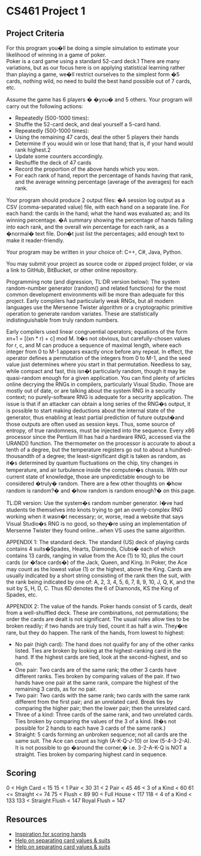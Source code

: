# CS461 Project 1 

## Project Criteria
For this program you�ll be doing a simple simulation to estimate your likelihood of winning in a game 
of poker.  
Poker is a card game using a standard 52-card deck.1 There are many variations, but as our focus here is
on applying statistical learning rather than playing a game, we�ll restrict ourselves to the simplest form
�5 cards, nothing wild, no need to build the best hand possible out of 7 cards, etc. 

Assume the game has 6 players � �you� and 5 others. Your program will  carry out the following 
actions: 
- Repeatedly (500-1000 times):  
- Shuffle the 52-card deck, and deal yourself a 5-card hand.  
- Repeatedly (500-1000 times):  
- Using the remaining 47 cards, deal the other 5 players their hands  
- Determine if you would win or lose that hand; that is, if your hand would rank highest.2 
- Update some counters accordingly.  
- Reshuffle the deck of 47 cards  
- Record the proportion of the above hands which you won.   
- For each rank of hand, report the percentage of hands having that rank, and the average winning
percentage (average of the averages) for each rank.   

Your program should produce 2 output files: 
�A session log output as a CSV (comma-separated value) file, with each hand on a separate line. 
For each hand: the cards in the hand; what the hand was evaluated as; and its winning 
percentage. 
�A summary showing the percentage of hands falling into each rank, and the overall win 
percentage for each rank, as a �normal� text file. Don�t just list the percentages; add enough text 
to make it reader-friendly.
 
Your program may be written in your choice of: C++, C#, Java, Python. 

You may submit your project as source code or zipped project folder, or via a link to GitHub, 
BitBucket, or other online repository.  

Programming note (and digression, TL:DR version below): 
The system random-number generator (random() and related functions) for the most common 
development environments will be more than adequate for this project. Early compilers had particularly
weak RNGs, but all modern languages use the Mersenne Twister algorithm or a cryptographic primitive
operation to generate random variates. These are statistically indistinguishable from truly random 
numbers.  

Early compilers used linear congruential operators; equations of the form xn+1 = [(xn * r) + c] 
mod M. It�s not obvious, but carefully-chosen values for r, c, and M can produce a sequence of 
maximal length, where each integer from 0 to M-1 appears exactly once before any repeat. In effect, 
the operator defines a permutation of the integers from 0 to M-1, and the seed value just determines 
where you start in that permutation. Needless to say, while compact and fast, this isn�t particularly 
random, though it may be quasi-random enough for a given application. 
You can find plenty of articles online decrying the RNGs in compilers, particularly Visual 
Studio. Those are mostly out of date, or are talking about the system RNG in a security context; no 
purely-software RNG is adequate for a security application. The issue is that if an attacker can obtain a 
long series of the RNG�s output, it is possible to start making deductions about the internal state of the 
generator, thus enabling at least partial prediction of future output�and those outputs are often used as 
session keys. Thus, some source of entropy, of true randomness, must be injected into the sequence. 
Every x86 processor since the Pentium III has had a hardware RNG, accessed via the URAND() 
function. The thermometer on the processor is accurate to about a tenth of a degree, but the temperature
registers go out to about a hundred-thousandth of a degree; the least-significant digit is taken as 
random, as it�s determined by quantum fluctuations on the chip, tiny changes in temperature, and air 
turbulence inside the computer�s chassis. With our current state of knowledge, those are unpredictable 
enough to be considered �truly� random. There are a few other thoughts on �how random is random?� 
and �how random is random enough?� on this page.  

TL:DR version: Use the system�s random number generator. I�ve had students tie themselves 
into knots trying to get an overly-complex RNG working when it wasn�t necessary; or, worse, read a 
website that says Visual Studio�s RNG is no good, so they�re using an implementation of Mersenne 
Twister they found online...when VS uses the same algorithm. 

APPENDIX 1: The standard deck. 
The standard (US) deck of playing cards contains 4 suits�Spades, Hearts, Diamonds, Clubs�
each of which contains 13 cards, ranging in value from the Ace (1) to 10, plus the court cards (or �face 
cards�) of the Jack, Queen, and King. In Poker, the Ace may count as the lowest value (1) or the 
highest, above the King. Cards are usually indicated by a short string consisting of the rank then the 
suit, with the rank being indicated by one of: A, 2, 3, 4, 5, 6, 7, 8, 9, 10, J, Q, K, and the suit by S, H, D,
C. Thus 6D denotes the 6 of Diamonds, KS the King of Spades, etc.   

APPENDIX 2: The value of the hands. 
Poker hands consist of 5 cards, dealt from a well-shuffled deck. These are combinations, not 
permutations; the order the cards are dealt is not significant. The usual rules allow ties to be broken 
readily; if two hands are truly tied, count it as half a win. They�re rare, but they do happen. 
The rank of the hands, from lowest to highest: 
- No pair (high card): The hand does not qualify for any of the other ranks listed. Ties are broken 
by looking at the highest-ranking card in the hand. If the highest cards are tied, look at the 
second-highest, and so on. 
- One pair: Two cards are of the same rank; the other 3 cards have different ranks. Ties broken by 
comparing values of the pair. If two hands have one pair at the same rank, compare the highest 
of the remaining 3 cards, as for no pair. 
- Two pair: Two cards with the same rank; two cards with the same rank different from the first 
pair; and an unrelated card. Break ties by comparing the higher pair; then the lower pair; then 
the unrelated card. 
- Three of a kind: Three cards of the same rank, and two unrelated cards. Ties broken by 
comparing the values of the 3 of a kind. (It�s not possible for 2 hands to each have 3 cards of the
same rank.) 
- Straight: 5 cards forming an unbroken sequence; not all cards are the same suit. The Ace can 
count as high (A-K-Q-J-10) or low (5-4-3-2-A). It is not possible to go �around the corner,� i.e. 
3-2-A-K-Q is NOT a straight.  Ties broken by comparing highest card in sequence. 

## Scoring    
0   <  High Card        <  15
15  <  1 Pair           <  30
31  <  2 Pair           <  45 
46  <  3 of a Kind      <  60
61  <= Straight         <= 74
75  <  Flush            <  89
90  <  Full House       <  117
118 <  4 of a Kind      <  133
133 <  Straight Flush   <  147
Royal Flush = 147	





## Resources
- [Inspiration for scoring hands](https://towardsdatascience.com/poker-with-python-how-to-score-all-hands-in-texas-holdem-6fd750ef73d)
- [Help on separating card values & suits](https://stackoverflow.com/questions/4289331/how-to-extract-numbers-from-a-string-in-python)
- [Help on separating card values & suits](https://docs.python.org/3/library/re.html)
